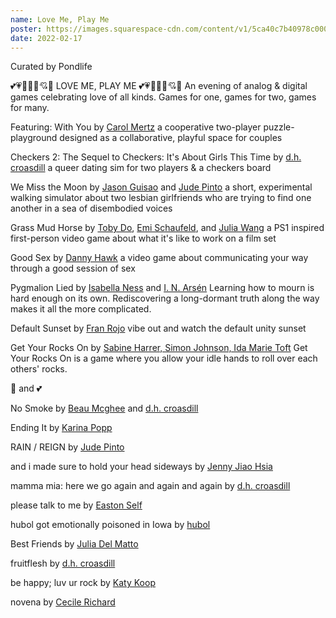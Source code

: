 ```yaml
---
name: Love Me, Play Me
poster: https://images.squarespace-cdn.com/content/v1/5ca40c7b40978c0001458f5d/2df485f4-a9f7-4be0-88f6-bf153baa801e/unknown-2+-+Darwin+Vickers.png?format=2500w
date: 2022-02-17
---
```


Curated by Pondlife

💕💗💖💝💓💘💞 LOVE ME, PLAY ME 💕💗💖💝💓💘💞 An evening of analog & digital games celebrating love of all kinds. Games for one, games for two, games for many.

Featuring: With You by [Carol Mertz](http://carolmertz.com/) a cooperative two-player puzzle-playground designed as a collaborative, playful space for couples

Checkers 2: The Sequel to Checkers: It's About Girls This Time by [d.h. croasdill](https://twitter.com/hotlocalwizards) a queer dating sim for two players & a checkers board

We Miss the Moon by [Jason Guisao](https://twitter.com/jason_guisao) and [Jude Pinto](https://twitter.com/garden_robot) a short, experimental walking simulator about two lesbian girlfriends who are trying to find one another in a sea of disembodied voices

Grass Mud Horse by [Toby Do](https://tobydo.itch.io/), [Emi Schaufeld](https://emischaufeld.itch.io/), and [Julia Wang](https://juliayw.itch.io/) a PS1 inspired first-person video game about what it's like to work on a film set

Good Sex by [Danny Hawk](https://dannyhawk.com/) a video game about communicating your way through a good session of sex

Pygmalion Lied by [Isabella Ness](https://twitter.com/_decibella) and [I. N. Arsén](https://www.inarsen.com/) Learning how to mourn is hard enough on its own. Rediscovering a long-dormant truth along the way makes it all the more complicated.

Default Sunset by [Fran Rojo](https://twitter.com/franmorojo) vibe out and watch the default unity sunset

Get Your Rocks On by [Sabine Harrer, Simon Johnson, Ida Marie Toft](https://www.copenhagengamecollective.org/) Get Your Rocks On is a game where you allow your idle hands to roll over each others' rocks.

💞 and 💕

No Smoke by [Beau Mcghee](https://twitter.com/bmcghee89) and [d.h. croasdill](https://twitter.com/hotlocalwizards)

Ending It by [Karina Popp](http://kpopp.io/)

RAIN / REIGN by [Jude Pinto](https://twitter.com/garden_robot)

and i made sure to hold your head sideways by [Jenny Jiao Hsia](https://twitter.com/q_dork)

mamma mia: here we go again and again and again by [d.h. croasdill](https://twitter.com/hotlocalwizards)

please talk to me by [Easton Self](https://twitter.com/eastonself)

hubol got emotionally poisoned in Iowa by [hubol](https://twitter.com/hubol)

Best Friends by [Julia Del Matto](https://twitter.com/JuliaDelMatto)

fruitflesh by [d.h. croasdill](https://twitter.com/hotlocalwizards)

be happy; luv ur rock by [Katy Koop](http://katykoop.com/)

novena by [Cecile Richard](https://twitter.com/haraiva)